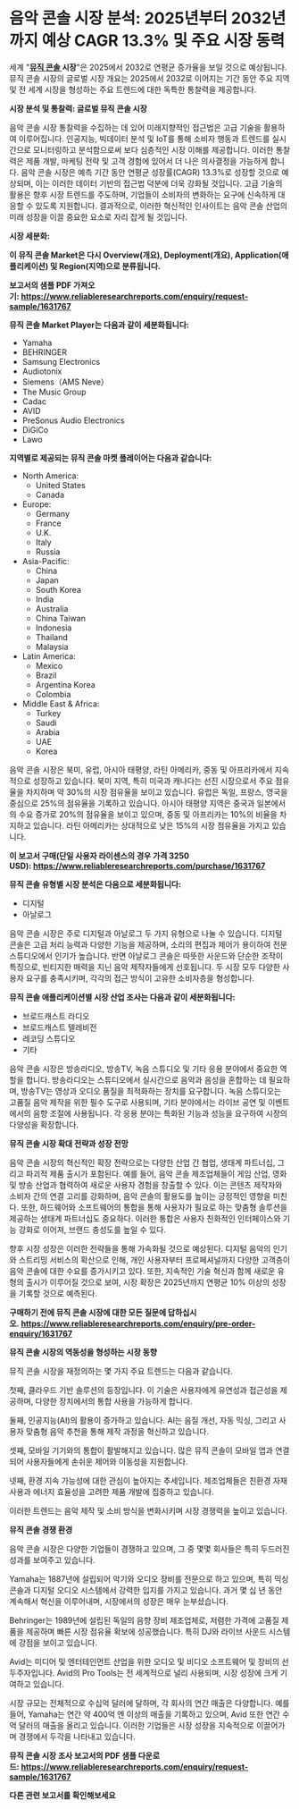 <p><h1>음악 콘솔 시장 분석: 2025년부터 2032년까지 예상 CAGR 13.3% 및 주요 시장 동력</h1></p><p>세계 "<strong><a href="https://www.reliableresearchreports.com/music-consoles-market-r1631767?utm_campaign=105&utm_medium=8&utm_source=Github&utm_content=ia&utm_term=17042025&utm_id=music-consoles">뮤직 콘솔&nbsp;</a></strong><strong>시장</strong>"은 2025에서 2032로 연평균 증가율을 보일 것으로 예상됩니다. 뮤직 콘솔 시장의 글로벌 시장 개요는 2025에서 2032로 이어지는 기간 동안 주요 지역 및 전 세계 시장을 형성하는 주요 트렌드에 대한 독특한 통찰력을 제공합니다.</p>
<p><strong>시장 분석 및 통찰력: 글로벌 뮤직 콘솔 시장</strong></p>
<p><p>음악 콘솔 시장 통찰력을 수집하는 데 있어 미래지향적인 접근법은 고급 기술을 활용하여 이루어집니다. 인공지능, 빅데이터 분석 및 IoT를 통해 소비자 행동과 트렌드를 실시간으로 모니터링하고 분석함으로써 보다 심층적인 시장 이해를 제공합니다. 이러한 통찰력은 제품 개발, 마케팅 전략 및 고객 경험에 있어서 더 나은 의사결정을 가능하게 합니다. 음악 콘솔 시장은 예측 기간 동안 연평균 성장률(CAGR) 13.3%로 성장할 것으로 예상되며, 이는 이러한 데이터 기반의 접근법 덕분에 더욱 강화될 것입니다. 고급 기술의 활용은 향후 시장 트렌드를 주도하며, 기업들이 소비자의 변화하는 요구에 신속하게 대응할 수 있도록 지원합니다. 결과적으로, 이러한 혁신적인 인사이트는 음악 콘솔 산업의 미래 성장을 이끌 중요한 요소로 자리 잡게 될 것입니다.</p><a href="%7CAUTHORITHY_DOMAIN_URL%7C?utm_campaign=105&utm_medium=8&utm_source=Github&utm_content=ia&utm_term=17042025&utm_id=music-consoles"></a></p>
<p><strong>시장 세분화:</strong></p>
<p><strong>이 뮤직 콘솔 Market은 다시 Overview(개요), Deployment(개요), Application(애플리케이션) 및 Region(지역)으로 분류됩니다.</strong></p>
<p><strong>보고서의 샘플 PDF 가져오기:&nbsp;<a href="https://www.reliableresearchreports.com/enquiry/request-sample/1631767?utm_campaign=105&utm_medium=8&utm_source=Github&utm_content=ia&utm_term=17042025&utm_id=music-consoles">https://www.reliableresearchreports.com/enquiry/request-sample/1631767</a></strong><strong></strong></p>
<p><strong>뮤직 콘솔 Market Player는 다음과 같이 세분화됩니다:</strong></p>
<p><ul><li>Yamaha</li><li>BEHRINGER</li><li>Samsung Electronics</li><li>Audiotonix</li><li>Siemens（AMS Neve）</li><li>The Music Group</li><li>Cadac</li><li>AVID</li><li>PreSonus Audio Electronics</li><li>DiGiCo</li><li>Lawo</li></ul></p>
<p><strong>지역별로 제공되는 뮤직 콘솔 마켓 플레이어는 다음과 같습니다:</strong></p>
<p><ul>
    <li>
        North America:
        <ul>
            <li>United States</li>
            <li>Canada</li>
        </ul>
    </li>
    <li>
        Europe:
        <ul>
            <li>Germany</li>
            <li>France</li>
            <li>U.K.</li>
            <li>Italy</li>
            <li>Russia</li>
        </ul>
    </li>
    <li>
        Asia-Pacific:
        <ul>
            <li>China</li>
            <li>Japan</li>
            <li>South Korea</li>
            <li>India</li>
            <li>Australia</li>
            <li>China Taiwan</li>
            <li>Indonesia</li>
            <li>Thailand</li>
            <li>Malaysia</li>
        </ul>
    </li>
    <li>
        Latin America:
        <ul>
            <li>Mexico</li>
            <li>Brazil</li>
            <li>Argentina Korea</li>
            <li>Colombia</li>
        </ul>
    </li>
    <li>
        Middle East & Africa:
        <ul>
            <li>Turkey</li>
            <li>Saudi</li>
            <li>Arabia</li>
            <li>UAE</li>
            <li>Korea</li>
        </ul>
    </li>
    </ul></p>
<p><p>음악 콘솔 시장은 북미, 유럽, 아시아 태평양, 라틴 아메리카, 중동 및 아프리카에서 지속적으로 성장하고 있습니다. 북미 지역, 특히 미국과 캐나다는 선진 시장으로서 주요 점유율을 차지하며 약 30%의 시장 점유율을 보이고 있습니다. 유럽은 독일, 프랑스, 영국을 중심으로 25%의 점유율을 기록하고 있습니다. 아시아 태평양 지역은 중국과 일본에서의 수요 증가로 20%의 점유율을 보이고 있으며, 중동 및 아프리카는 10%의 비율을 차지하고 있습니다. 라틴 아메리카는 상대적으로 낮은 15%의 시장 점유율을 가지고 있습니다.</p></p>
<p><strong>이 보고서 구매(단일 사용자 라이센스의 경우 가격 3250 USD):&nbsp;<a href="https://www.reliableresearchreports.com/purchase/1631767?utm_campaign=105&utm_medium=8&utm_source=Github&utm_content=ia&utm_term=17042025&utm_id=music-consoles">https://www.reliableresearchreports.com/purchase/1631767</a></strong></p>
<p><strong>뮤직 콘솔 유형별 시장 분석은 다음으로 세분화됩니다:</strong></p>
<p><ul><li>디지털</li><li>아날로그</li></ul></p>
<p><p>음악 콘솔 시장은 주로 디지털과 아날로그 두 가지 유형으로 나눌 수 있습니다. 디지털 콘솔은 고급 처리 능력과 다양한 기능을 제공하며, 소리의 편집과 제어가 용이하여 전문 스튜디오에서 인기가 높습니다. 반면 아날로그 콘솔은 따뜻한 사운드와 단순한 조작이 특징으로, 빈티지한 매력을 지닌 음악 제작자들에게 선호됩니다. 두 시장 모두 다양한 사용자 요구를 충족시키며, 각각의 접근 방식이 고유한 소비자층을 형성합니다.</p></p>
<p><strong>뮤직 콘솔 애플리케이션별 시장 산업 조사는 다음과 같이 세분화됩니다:</strong></p>
<p><ul><li>브로드캐스트 라디오</li><li>브로드캐스트 텔레비전</li><li>레코딩 스튜디오</li><li>기타</li></ul></p>
<p><p>음악 콘솔 시장은 방송라디오, 방송TV, 녹음 스튜디오 및 기타 응용 분야에서 중요한 역할을 합니다. 방송라디오는 스튜디오에서 실시간으로 음악과 음성을 혼합하는 데 필요하며, 방송TV는 영상과 오디오 품질을 최적화하는 장치를 요구합니다. 녹음 스튜디오는 고품질 음악 제작을 위한 필수 도구로 사용되며, 기타 분야에서는 라이브 공연 및 이벤트에서의 음향 조절에 사용됩니다. 각 응용 분야는 특화된 기능과 성능을 요구하여 시장의 다양성을 확장합니다.</p></p>
<p><strong>뮤직 콘솔 시장 확대 전략과 성장 전망</strong></p>
<p><p>음악 콘솔 시장의 혁신적인 확장 전략으로는 다양한 산업 간 협업, 생태계 파트너십, 그리고 파괴적 제품 출시가 포함된다. 예를 들어, 음악 콘솔 제조업체들이 게임 산업, 영화 및 방송 산업과 협력하여 새로운 사용자 경험을 창출할 수 있다. 이는 콘텐츠 제작자와 소비자 간의 연결 고리를 강화하며, 음악 콘솔의 활용도를 높이는 긍정적인 영향을 미친다. 또한, 하드웨어와 소프트웨어의 통합을 통해 사용자가 필요로 하는 맞춤형 솔루션을 제공하는 생태계 파트너십도 중요하다. 이러한 통합은 사용자 친화적인 인터페이스와 기능 강화로 이어져, 브랜드 충성도를 높일 수 있다.</p><p>향후 시장 성장은 이러한 전략들을 통해 가속화될 것으로 예상된다. 디지털 음악의 인기와 스트리밍 서비스의 확산으로 인해, 개인 사용자부터 프로페셔널까지 다양한 고객층이 음악 콘솔에 대한 수요를 증가시키고 있다. 또한, 지속적인 기술 혁신과 함께 새로운 유형의 출시가 이루어질 것으로 보여, 시장 확장은 2025년까지 연평균 10% 이상의 성장을 기록할 것으로 예측된다.</p></p>
<p><strong>구매하기 전에 뮤직 콘솔 시장에 대한 모든 질문에 답하십시오.&nbsp;<a href="https://www.reliableresearchreports.com/enquiry/pre-order-enquiry/1631767?utm_campaign=105&utm_medium=8&utm_source=Github&utm_content=ia&utm_term=17042025&utm_id=music-consoles">https://www.reliableresearchreports.com/enquiry/pre-order-enquiry/1631767</a></strong><strong></strong></p>
<p><strong>뮤직 콘솔 시장의 역동성을 형성하는 시장 동향</strong></p>
<p><p>뮤직 콘솔 시장을 재정의하는 몇 가지 주요 트렌드는 다음과 같습니다. </p><p>첫째, 클라우드 기반 솔루션의 등장입니다. 이 기술은 사용자에게 유연성과 접근성을 제공하며, 다양한 장치에서의 통합 사용을 가능하게 합니다. </p><p>둘째, 인공지능(AI)의 활용이 증가하고 있습니다. AI는 음질 개선, 자동 믹싱, 그리고 사용자 맞춤형 음악 추천을 통해 제작 과정을 혁신하고 있습니다. </p><p>셋째, 모바일 기기와의 통합이 활발해지고 있습니다. 많은 뮤직 콘솔이 모바일 앱과 연결되어 사용자들에게 손쉬운 제어와 이동성을 지원합니다. </p><p>넷째, 환경 지속 가능성에 대한 관심이 높아지는 추세입니다. 제조업체들은 친환경 자재 사용과 에너지 효율성을 고려한 제품 개발에 집중하고 있습니다. </p><p>이러한 트렌드는 음악 제작 및 소비 방식을 변화시키며 시장 경쟁력을 높이고 있습니다.</p></p>
<p><strong>뮤직 콘솔 경쟁 환경</strong></p>
<p><p>음악 콘솔 시장은 다양한 기업들이 경쟁하고 있으며, 그 중 몇몇 회사들은 특히 두드러진 성과를 보여주고 있습니다. </p><p>Yamaha는 1887년에 설립되어 악기와 오디오 장비를 전문으로 하고 있으며, 특히 믹싱 콘솔과 디지털 오디오 시스템에서 강력한 입지를 가지고 있습니다. 과거 몇 십 년 동안 계속해서 혁신을 이루어내며, 시장에서의 성장은 매우 눈부셨습니다.</p><p>Behringer는 1989년에 설립된 독일의 음향 장비 제조업체로, 저렴한 가격에 고품질 제품을 제공하며 빠른 시장 점유율 확보에 성공했습니다. 특히 DJ와 라이브 사운드 시스템에 강점을 보이고 있습니다.</p><p>Avid는 미디어 및 엔터테인먼트 산업을 위한 오디오 및 비디오 소프트웨어 및 장비의 선두주자입니다. Avid의 Pro Tools는 전 세계적으로 널리 사용되며, 시장 성장에 크게 기여하고 있습니다.</p><p>시장 규모는 전체적으로 수십억 달러에 달하며, 각 회사의 연간 매출은 다양합니다. 예를 들어, Yamaha는 연간 약 400억 엔 이상의 매출을 기록하고 있으며, Avid 또한 연간 수억 달러의 매출을 올리고 있습니다. 이러한 기업들은 시장 성장을 지속적으로 이끌어가며 경쟁에서 두각을 나타내고 있습니다.</p></p>
<p><strong>뮤직 콘솔 시장 조사 보고서의 PDF 샘플 다운로드:&nbsp;<a href="https://www.reliableresearchreports.com/enquiry/request-sample/1631767?utm_campaign=105&utm_medium=8&utm_source=Github&utm_content=ia&utm_term=17042025&utm_id=music-consoles">https://www.reliableresearchreports.com/enquiry/request-sample/1631767</a></strong></p>
<p><strong></strong></p>
<p><strong></strong></p>
<p><strong></strong></p>
<p><strong></strong></p>
<p><strong>다른 관련 보고서를 확인해보세요</strong></p>
<p><strong><p></p><p></p><p></p></strong></p>
